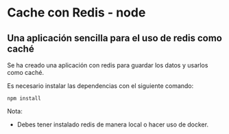 # Cache con Redis - node

## Una aplicación sencilla para el uso de redis como caché

Se ha creado una aplicación con redis para guardar los datos y usarlos como caché.

Es necesario instalar las dependencias con el siguiente comando:

```
npm install
```
Nota:
* Debes tener instalado redis de manera local o hacer uso de docker.

